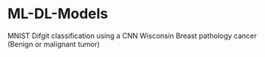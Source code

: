 # ML-DL-Models
MNIST Difgit classification using a CNN
Wisconsin Breast pathology cancer (Benign or malignant tumor)
